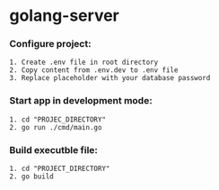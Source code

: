 # golang-server

### Configure project:
    1. Create .env file in root directory
    2. Copy content from .env.dev to .env file
    3. Replace placeholder with your database password

### Start app in development mode: 
    1. cd "PROJEC_DIRECTORY"
    2. go run ./cmd/main.go
    
### Build executble file:
    1. cd "PROJECT_DIRECTORY"
    2. go build
